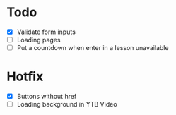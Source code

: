# Todo

- [X] Validate form inputs
- [ ] Loading pages
- [ ] Put a countdown when enter in a lesson unavailable

# Hotfix

- [X] Buttons without href
- [ ] Loading background in YTB Video
